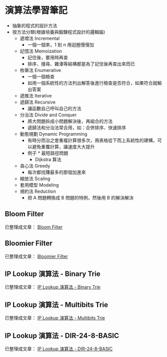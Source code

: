 # 演算法學習筆記

* 抽象的程式的設計方法
* 按方法分類(根據培養與鍛鍊程式設計的邏輯腦)
    * 遞增法 Incremental
        * 一個一個來，1 到 n 用迴圈慢慢加
    * 記憶法 Memoization
        * 記住後，要用時再查
        * 排序、搜尋、雜湊等結構都是為了記住後再查出來而已
    * 枚舉法 Enumerative
        * 一個一個檢查
        * 如用一個系統性的方法列出解答後進行檢查是否符合，如果符合就輸出答案
    * 遞推法 Iterative
    * 遞歸法 Recursive
        * 讓函數自己呼叫自己的方法
    * 分治法 Divide and Conquer
        * 將大問題拆成小問題解決後，再組合的方法
        * 遞歸法和分治法常合用，如：合併排序、快速排序
    * 動態規劃 Dynamic Programming
        * 有時分而治之會重複計算很多次，用表格從下而上系統性的建構，可以避免重覆計算，讓速度大大提升
        * 例子 * 最短路徑問題
            * Dijkstra 算法
    * 貪心法 Greedy
        * 每次都找賺最多的那個加進來
    * 縮放法 Scaling
    * 套用模型 Modeling
    * 規約法 Reduction
        * 把 A 問題轉換成 B 問題的特例，然後用 B 的解決解決

## Bloom Filter

已整理成文章： [Bloom Filter](https://marco79423.net/articles/bloom-filter/)

## Bloomier Filter

已整理成文章： [Bloomier Filter](https://marco79423.net/articles/bloomier-filter/)

## IP Lookup 演算法 - Binary Trie

已整理成文章： [IP Lookup 演算法 - Binary Trie](https://marco79423.net/articles/ip-lookup-%E6%BC%94%E7%AE%97%E6%B3%95-binary-trie/)

## IP Lookup 演算法 - Multibits Trie

已整理成文章： [IP Lookup 演算法 - Multibits Trie](https://marco79423.net/articles/ip-lookup-%E6%BC%94%E7%AE%97%E6%B3%95-multibits-trie/)

## IP Lookup 演算法 - DIR-24-8-BASIC

已整理成文章： [IP Lookup 演算法 - DIR-24-8-BASIC](https://marco79423.net/articles/ip-lookup-%E6%BC%94%E7%AE%97%E6%B3%95-dir-24-8-basic/)
